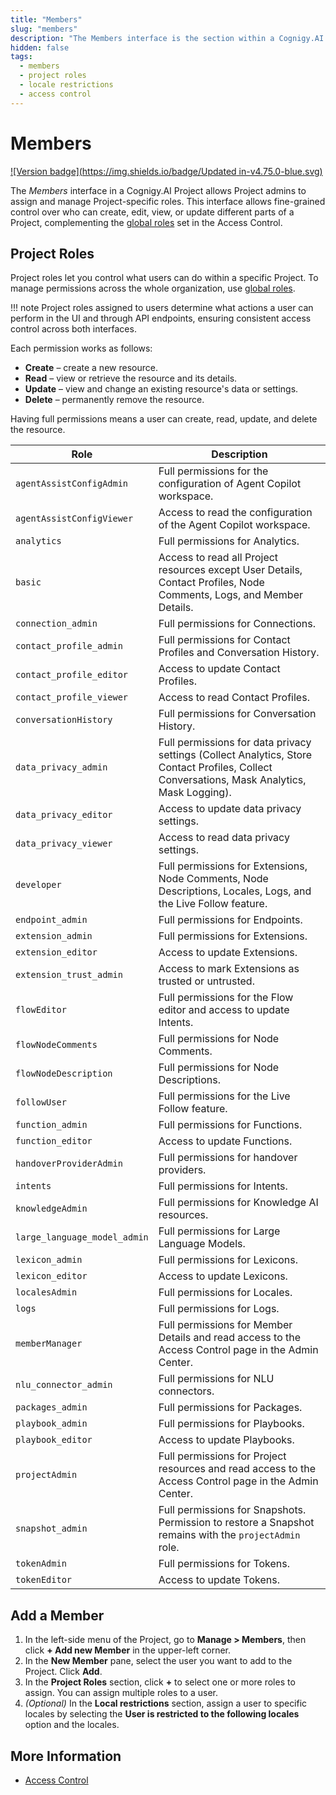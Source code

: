 ```yaml
---
title: "Members"
slug: "members"
description: "The Members interface is the section within a Cognigy.AI Project where project admins can assign and manage Project-specific roles."
hidden: false
tags:
  - members
  - project roles
  - locale restrictions
  - access control
---
```


# Members

[![Version badge](https://img.shields.io/badge/Updated in-v4.75.0-blue.svg)](../../../release-notes/4.75.md)

The _Members_ interface in a Cognigy.AI Project allows Project admins to assign and manage Project-specific roles. This interface allows fine-grained control over who can create, edit, view, or update different parts of a Project, complementing the [global roles](admin-center/access-control.md) set in the Access Control.

## Project Roles

Project roles let you control what users can do within a specific Project. To manage permissions across the whole organization, use [global roles](admin-center/access-control.md).

!!! note
    Project roles assigned to users determine what actions a user can perform in the UI and through API endpoints, ensuring consistent access control across both interfaces.

Each permission works as follows:

- **Create** – create a new resource.
- **Read** – view or retrieve the resource and its details.
- **Update** – view and change an existing resource's data or settings.
- **Delete** – permanently remove the resource.

Having full permissions means a user can create, read, update, and delete the resource.

| Role                         | Description                                                                                                                                  |
|------------------------------|----------------------------------------------------------------------------------------------------------------------------------------------|
| `agentAssistConfigAdmin`     | Full permissions for the configuration of Agent Copilot workspace.                                                                                               |
| `agentAssistConfigViewer`    | Access to read the configuration of the Agent Copilot workspace.                                                                                                     |
| `analytics`                  | Full permissions for Analytics.                                                                                                              |
| `basic`                      | Access to read all Project resources except User Details, Contact Profiles, Node Comments, Logs, and Member Details.                         |
| `connection_admin`           | Full permissions for Connections.                                                                                                            |
| `contact_profile_admin`      | Full permissions for Contact Profiles and Conversation History.                                                                              |
| `contact_profile_editor`     | Access to update Contact Profiles.                                                                                                           |
| `contact_profile_viewer`     | Access to read Contact Profiles.                                                                                                             |
| `conversationHistory`        | Full permissions for Conversation History.                                                                                                   |
| `data_privacy_admin`         | Full permissions for data privacy settings (Collect Analytics, Store Contact Profiles, Collect Conversations, Mask Analytics, Mask Logging). |
| `data_privacy_editor`        | Access to update data privacy settings.                                                                                                      |
| `data_privacy_viewer`        | Access to read data privacy settings.                                                                                                        |
| `developer`                  | Full permissions for Extensions, Node Comments, Node Descriptions, Locales, Logs, and the Live Follow feature.                               |
| `endpoint_admin`             | Full permissions for Endpoints.                                                                                                              |
| `extension_admin`            | Full permissions for Extensions.                                                                                                             |
| `extension_editor`           | Access to update Extensions.                                                                                                                 |
| `extension_trust_admin`      | Access to mark Extensions as trusted or untrusted.                                                                                           |
| `flowEditor`                 | Full permissions for the Flow editor and access to update Intents.                                                                           |
| `flowNodeComments`           | Full permissions for Node Comments.                                                                                                          |
| `flowNodeDescription`        | Full permissions for Node Descriptions.                                                                                                      |
| `followUser`                 | Full permissions for the Live Follow feature.                                                                                                |
| `function_admin`             | Full permissions for Functions.                                                                                                              |
| `function_editor`            | Access to update Functions.                                                                                                                  |
| `handoverProviderAdmin`      | Full permissions for handover providers.                                                                                                     |
| `intents`                    | Full permissions for Intents.                                                                                                                |
| `knowledgeAdmin`             | Full permissions for Knowledge AI resources.                                                                                                 |
| `large_language_model_admin` | Full permissions for Large Language Models.                                                                                                  |
| `lexicon_admin`              | Full permissions for Lexicons.                                                                                                               |
| `lexicon_editor`             | Access to update Lexicons.                                                                                                                   |
| `localesAdmin`               | Full permissions for Locales.                                                                                                                |
| `logs`                       | Full permissions for Logs.                                                                                                                   |
| `memberManager`              | Full permissions for Member Details and read access to the Access Control page in the Admin Center.                                          |
| `nlu_connector_admin`        | Full permissions for NLU connectors.                                                                                                         |
| `packages_admin`             | Full permissions for Packages.                                                                                                               |
| `playbook_admin`             | Full permissions for Playbooks.                                                                                                              |
| `playbook_editor`            | Access to update Playbooks.                                                                                                                  |
| `projectAdmin`               | Full permissions for Project resources and read access to the Access Control page in the Admin Center.                                       |
| `snapshot_admin`             | Full permissions for Snapshots. Permission to restore a Snapshot remains with the `projectAdmin` role.                                       |
| `tokenAdmin`                 | Full permissions for Tokens.                                                                                                                 |
| `tokenEditor`                | Access to update Tokens.                                                                                                                     |

## Add a Member

1. In the left-side menu of the Project, go to **Manage > Members**, then click **+ Add new Member** in the upper-left corner.
2. In the **New Member** pane, select the user you want to add to the Project. Click **Add**.
3. In the **Project Roles** section, click **+** to select one or more roles to assign. You can assign multiple roles to a user.
4. *(Optional)* In the **Local restrictions** section, assign a user to specific locales by selecting the **User is restricted to the following locales** option and the locales.

## More Information

- [Access Control](admin-center/access-control.md)

